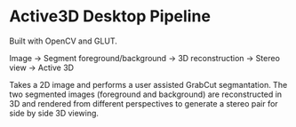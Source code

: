 Active3D Desktop Pipeline
===

Built with OpenCV and GLUT.

Image -> Segment foreground/background -> 3D reconstruction -> Stereo view -> Active 3D

Takes a 2D image and performs a user assisted GrabCut segmantation. The two segmented images (foreground and background) are reconstructed in 3D and rendered from different perspectives to generate a stereo pair for side by side 3D viewing.
